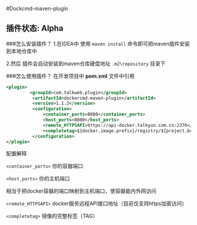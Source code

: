 #Dockcmd-maven-plugin

## 插件状态: Alpha

###怎么安装插件？
1.在IDEA中 使用 `maven install` 命令即可把maven插件安装到本地仓库中

2.然后 插件会自动安装到maven仓库硬盘地址 `.m2\repository` 目录下

###怎么使用插件？
在开发项目中 **pom.xml** 文件中引用

```xml
<plugin>
         <groupId>com.talkweb.plugin</groupId>
          <artifactId>dockercmd-maven-plugin</artifactId>
          <version>1.1.2</version>
          <configuration>
              <container_ports>8080</container_ports>
              <host_ports>8080</host_ports>
              <remote_HTTPSAPI>https://api-docker.talkyun.com.cn:2376</remote_HTTPSAPI>
              <completetag>${docker.image.prefix}/registry/${project.build.finalName}${project.version}}</completetag>
          </configuration>
</plugin>
```
配置解释

`<container_ports>` 你的容器端口

`<host_ports>` 你的主机端口

相当于把docker容器的端口映射到主机端口，使容器能内外网访问

`<remote_HTTPSAPI>` docker服务远程API接口地址（目前仅支持https加密访问）

`<completetag>` 镜像的完整标签（TAG）
